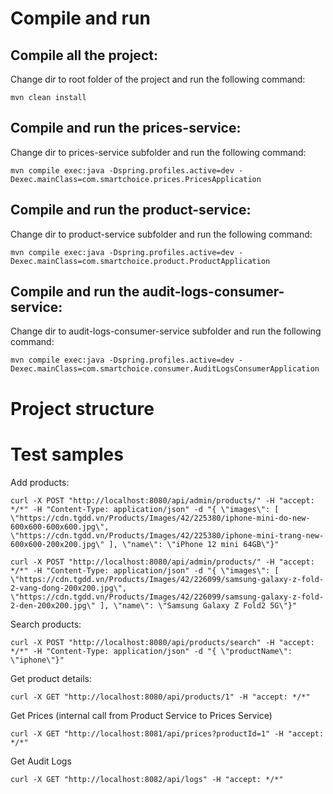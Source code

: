 # Compile and run

## Compile all the project:

Change dir to root folder of the project and run the following command:

`mvn clean install`

## Compile and run the prices-service:

Change dir to prices-service subfolder and run the following command:

`mvn compile exec:java -Dspring.profiles.active=dev -Dexec.mainClass=com.smartchoice.prices.PricesApplication`

## Compile and run the product-service:

Change dir to product-service subfolder and run the following command:

`mvn compile exec:java -Dspring.profiles.active=dev -Dexec.mainClass=com.smartchoice.product.ProductApplication`

## Compile and run the audit-logs-consumer-service:

Change dir to audit-logs-consumer-service subfolder and run the following command:

`mvn compile exec:java -Dspring.profiles.active=dev -Dexec.mainClass=com.smartchoice.consumer.AuditLogsConsumerApplication`

# Project structure

# Test samples

Add products:

`curl -X POST "http://localhost:8080/api/admin/products/" -H "accept: */*" -H "Content-Type: application/json" -d "{ \"images\": [ \"https://cdn.tgdd.vn/Products/Images/42/225380/iphone-mini-do-new-600x600-600x600.jpg\", \"https://cdn.tgdd.vn/Products/Images/42/225380/iphone-mini-trang-new-600x600-200x200.jpg\" ], \"name\": \"iPhone 12 mini 64GB\"}"`

`curl -X POST "http://localhost:8080/api/admin/products/" -H "accept: */*" -H "Content-Type: application/json" -d "{ \"images\": [ \"https://cdn.tgdd.vn/Products/Images/42/226099/samsung-galaxy-z-fold-2-vang-dong-200x200.jpg\", \"https://cdn.tgdd.vn/Products/Images/42/226099/samsung-galaxy-z-fold-2-den-200x200.jpg\" ], \"name\": \"Samsung Galaxy Z Fold2 5G\"}"`

Search products:

`curl -X POST "http://localhost:8080/api/products/search" -H "accept: */*" -H "Content-Type: application/json" -d "{ \"productName\": \"iphone\"}"`

Get product details:

`curl -X GET "http://localhost:8080/api/products/1" -H "accept: */*"`

Get Prices (internal call from Product Service to Prices Service)

`curl -X GET "http://localhost:8081/api/prices?productId=1" -H "accept: */*"`

Get Audit Logs 

`curl -X GET "http://localhost:8082/api/logs" -H "accept: */*"`
